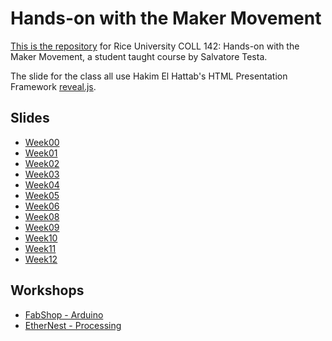 Hands-on with the Maker Movement
=====

[This is the repository](https://github.com/SalvatoreT/howmm) for Rice University COLL 142: Hands-on with the Maker Movement, a student taught course by Salvatore Testa.

The slide for the class all use Hakim El Hattab's HTML Presentation Framework [reveal.js](https://github.com/hakimel/reveal.js).

Slides
-----
- [Week00](http://howtmm.com/week00/#/)
- [Week01](http://howtmm.com/week01/#/)
- [Week02](http://howtmm.com/week02/#/)
- [Week03](http://howtmm.com/week03/#/)
- [Week04](http://howtmm.com/week04/#/)
- [Week05](http://howtmm.com/week05/#/)
- [Week06](http://howtmm.com/week06/#/)
- [Week08](http://howtmm.com/week08/#/)
- [Week09](http://howtmm.com/week09/#/)
- [Week10](http://howtmm.com/week10/#/)
- [Week11](http://howtmm.com/week11/#/)
- [Week12](http://howtmm.com/week12/#/)

Workshops
-----
- [FabShop - Arduino](http://howtmm.com/fabshop/#/)
- [EtherNest - Processing](http://howtmm.com/ethernest/#/)